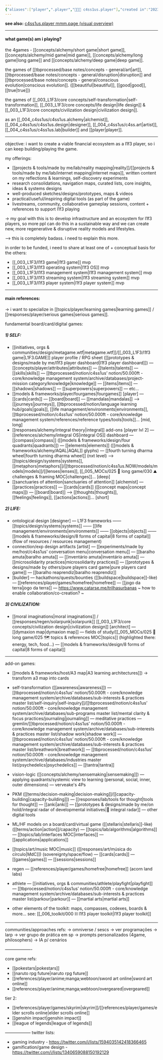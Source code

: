 ```yaml
---
{"aliases":["player",".player","👨🏻‍🎤 c4ss1us.player"],"created in":"2023-05-31T18:40:03-03:00","last tended to":"2024-07-19T23:10:17-03:00","tags":["c4ss1us","player","🌱"],"created":"2024-05-22T17:07:46.703-03:00","updated":"2025-04-06T12:03:14.453-03:00","notestage":["🌱"],"dg-publish":true,"readinesslevel":"20%","permalink":"/004-c4ss1us/c4ss1us-player/","dgPassFrontmatter":true}
---
```


**see also:** [c4ss1us.player mmm.page (visual overview)](https://c4ss1us.mmm.page/player)

---
#### what game(s) am i playing?

the 4games - [[concepts/alchemy/short game\|short game]], [[concepts/alchemy/mid game\|mid game]], [[concepts/alchemy/long game\|long game]] and [[concepts/alchemy/deep game\|deep game]].

the games of [[tbprocessed/base notes/concepts - general/art\|art]], [[tbprocessed/base notes/concepts - general/disruption\|disruption]] and [[tbprocessed/base notes/concepts - general/conscious evolution\|conscious evolution]]. ([[beautiful\|beautiful]], [[good\|good]], [[true\|true]])

the games of [[_003_L1F3/core concepts/self-transformation\|self-transformation]], [[_003_L1F3/core concepts/life design\|life design]] & [[_003_L1F3/core concepts/civilization design\|civilization design]].

as an [[_004_c4ss1us/c4ss1us.alchemy\|alchemist]], [[_004_c4ss1us/c4ss1us.design\|designer]], [[_004_c4ss1us/c4ss.art\|artist]], [[_004_c4ss1us/c4ss1us.lab\|builder]] and [[player\|player]].

---
objective: i want to create a viable financial ecosystem as a l1f3 player, so i can keep building/playing the game.

my offerings:
- [[projects & tools/made by me/lab/reality mapping\|reality]]/[[projects & tools/made by me/lab/internet mapping\|internet maps]], written content on my reflections & learnings, self-discovery experiments
- research consolidations, navigation maps, curated lists, core insights, ideas & systems designs
- well-produced sketches/designs/prototypes, maps & videos
- practical/useful/inspiring digital tools (as part of the game)
- livestreams, community, collaborative gameplay sessions, content + references to support l1f3 playing

-> my goal with this is to develop infrastructure and an ecosystem for l1f3 players, so more ppl can do this in a sustainable way and we can create new, more regenerative & disruptive reality models and lifestyles.

--> this is completely badass. i need to explain this more.

in order to be funded, i need to share at least one of + conceptual basis for the others:
- [[_003_L1F3/l1f3 game\|l1f3 game]] mvp
- [[_003_L1F3/l1f3 operating system\|l1f3 OS]] mvp
- [[_003_L1F3/l1f3 management system\|l1f3 management system]] mvp
- [[_003_L1F3/l1f3 streaming system\|l1f3 streaming system]] mvp
- [[_003_L1F3/l1f3 player system\|l1f3 player system]] mvp

----
#### main references:

-> i want to specialize in [[topics/player/learning games\|learning games]] / [[responses/player/serious games\|serious games]].

fundamental board/card/digital games:

##### 1) SELF:
- [[initiatives, orgs & communities/design/metagame.wtf\|metagame.wtf]]/[[_003_L1F3/l1f3 game\|L1F3.GAME]] player profile / RPG sheet ([[prototypes & designs/made by me/l1f3 player dashboard\|l1f3 player dashboard]])
— [[concepts/player/attributes\|attributes]]
— [[talents\|talents]]
— [[skills\|skills]]
— [[tbprocessed/notion/c4ss1us’ notion/50.000ft - core/knowledge management system/archive/databases/project-mission category/knowledge\|knowledge]]
— [[items\|items]]
— [[shadows\|shadows]]
— [[superpowers\|superpowers]]
— etc...
- [[models & frameworks/player/fourgames\|fourgames]] [player]
— [[cards\|cards]]
— [[board\|board]]
— [[mandalas\|mandalas]]
——> [[journeys\|journeys]], [[tbprocessed/notion/language learning hub/goals\|goals]], [[life management/environments\|environments]], [[tbprocessed/notion/c4ss1us’ notion/50.000ft - core/knowledge management system/references/reference types/tools\|tools]]... [mid, long]
- [[responses/alchemy/integral theory\|integral]] add-ons [player lvl 2]
— [[references/alchemy/integral OS\|integral OS]] dashboard
— [[compass\|compass]] ([[models & frameworks/design/four quadrants\|quadrants]])
— [[elements\|elements]] ([[models & frameworks/alchemy/AQAL\|AQAL]] glyphs)
— [[fourth turning dharma wheel\|fourth turning dharma wheel]] (nxt level)
——> [[topics/design/systems\|systems]], [[metaphors\|metaphors]]/[[tbprocessed/notion/c4ss1us.NOW/models/models\|models]]/[[lenses\|lenses]], [[_005_MOCs/025 🔷 long game/030 ⛰ challenges & framing MOC\|challenges]]... [deep]
- [[sanctuaries of attention\|sanctuaries of attention]] [alchemist]
— [[practices\|practices]]
— [[cards\|cards]] ([[concept maps\|concept maps]])
— [[board\|board]]
——> [[thoughts\|thoughts]], [[feelings\|feelings]], [[actions\|actions]]... [short]

##### 2) LIFE:
- ontological design [designer]
— L1F3 frameworks
—— [[topics/design/systems\|systems]]
—— [[life management/environments\|environments]]
—— [[objects\|objects]]
—— [[models & frameworks/design/8 forms of capital\|8 forms of capital]] (flow of resources / resources management)
- connection/exp design artifacts [artist]
— [[experiments/made by me/host/c4ss1us' conversation menu\|conversation menu]]
— [[baralho amuta\|baralho amuta]]
— [[inventário amuta\|inventário amuta]]
— [[microsolidarity practices\|microsolidarity practices]]
— [[prototypes & designs/made by others/pure players card game\|pure players card game]]
— [[baralho reaprendiz\|baralho reaprendiz]]
- [builder]
— hackathons/quests/bounties ([[buildspace\|buildspace]]-like)
— [[references/player/games/homefree\|homefree]]
— [[jogo da terra\|jogo da terra]]
— https://www.catarse.me/trilhasurbanas
~ how to enable collaboration/co-creation? ~

##### 3) CIVILIZATION:
- [[moral imaginations\|moral imaginations]] / [[responses/regen/solarpunk\|solarpunk]] [[_003_L1F3/core concepts/civilization design\|civilization design]] [architect]
— [[dymaxion map\|dymaxion map]]
— fields of study/[[_005_MOCs/025 🔷 long game/025 🗺 topics & references MOC\|topics]] (highlighted there: energy, tech, food...)
— [[models & frameworks/design/8 forms of capital\|8 forms of capital]]

---

add-on games:
- [[models & frameworks/host/A3 map\|A3 learning architectures]]) -> transform a3 map into cards
- self-transformation ([[awareness\|awareness]])
— [[tbprocessed/notion/c4ss1us’ notion/50.000ft - core/knowledge management system/archive/databases/sub-interests & practices master list/self-inquiry\|self-inquiry]]/[[tbprocessed/notion/c4ss1us’ notion/50.000ft - core/knowledge management system/archive/databases/sub-programs master list/mental clarity & focus practices/journaling\|journaling]]
— meditative practices
— gremlin/[[tbprocessed/notion/c4ss1us’ notion/50.000ft - core/knowledge management system/archive/databases/sub-interests & practices master list/shadow work\|shadow work]]
— [[tbprocessed/notion/c4ss1us’ notion/50.000ft - core/knowledge management system/archive/databases/sub-interests & practices master list/breathwork\|breathwork]]
— [[tbprocessed/notion/c4ss1us’ notion/50.000ft - core/knowledge management system/archive/databases/industries master list/psychedelics\|psychedelics]]
— [[tantra\|tantra]]
- vision-logic ([[concepts/alchemy/sensemaking\|sensemaking]])
— applying quadrants/systemic view to learning (personal, social, inner, outer dimensions)
— verveake's 4Ps
- PKM ([[terms/decision-making\|decision-making]]/[[capacity-building\|capacity-building]])
— [[responses/lab/tools for thought\|tools for thought]]
— [[anki\|anki]]
— [[prototypes & designs/made by me/on hold/integral radar of developmental initiatives\|📡 integral radar]]
— other digital tools
- ML/HF models on a board/card/virtual game ([[stellaris\|stellaris]]-like) ([[terms/action\|action]]/capacity)
— [[topics/lab/algorithms\|algorithms]]
— [[topics/lab/interfaces MOC\|interfaces]]
— [[applications\|applications]]


- [[topics/art/music MOC\|music]] ([[responses/art/música do círculo\|MdC]]) (sovereignty/space/flow)
— [[cards\|cards]]
— [[games\|games]]
— [[sessions\|sessions]]

- regen
— [[references/player/games/homefree\|homefree]] (acorn land labs)

- athlete
— [[initiatives, orgs & communities/athlete/playfight\|playfight]]
— [[tbprocessed/notion/c4ss1us’ notion/50.000ft - core/knowledge management system/archive/databases/sub-interests & practices master list/parkour\|parkour]]
— [[martial arts\|martial arts]]

- other elements of the toolkit: maps, compasses, codexes, boards & more... see: [[_006_toolkit/000 ⛓ l1f3 player toolkit\|l1f3 player toolkit]]

---
communities/approaches refs:
-> omniverse / sescs -> ver programações
-> larp -> ver grupo de prática em sp
-> prompts personalizados (4game, philosophers)
-> IA p/ cenários

——————-

core game refs:
- [[pokestars\|pokestars]]
- [[naruto rpg future\|naruto rpg future]]
- [[references/player/anime;manga;webtoon/sword art online\|sword art online]]
- [[references/player/anime;manga;webtoon/overgeared\|overgeared]]

tier 2:
- [[references/player/games/skyrim\|skyrim]]/[[references/player/games/elder scrolls online\|elder scrolls online]]
- [[genshin impact\|genshin impact]]
- [[league of legends\|league of legends]]

——————
twitter lists:
- gaming industry - https://twitter.com/i/lists/1594035142418366465
- gamification/game design - https://twitter.com/i/lists/1340659088150192129